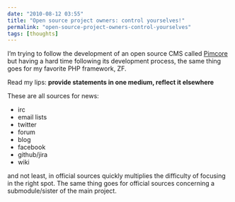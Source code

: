 ```yaml
---
date: "2010-08-12 03:55"
title: "Open source project owners: control yourselves!"
permalink: "open-source-project-owners-control-yourselves"
tags: [thoughts]
---
```


I’m trying to follow the development of an open source CMS called <a href="http://pimcore.org">Pimcore</a> but having a hard time following its development process, the same thing goes for my favorite PHP framework, ZF.

Read my lips: <strong>provide statements in one medium, reflect it elsewhere</strong>

These are all sources for news:
<ul>
	<li>irc</li>
	<li>email lists</li>
	<li>twitter</li>
	<li>forum</li>
	<li>blog</li>
	<li>facebook</li>
	<li>github/jira</li>
	<li>wiki</li>
</ul>
and not least, in official sources quickly multiplies the difficulty of focusing in the right spot. The same thing goes for official sources concerning a submodule/sister of the main project.

